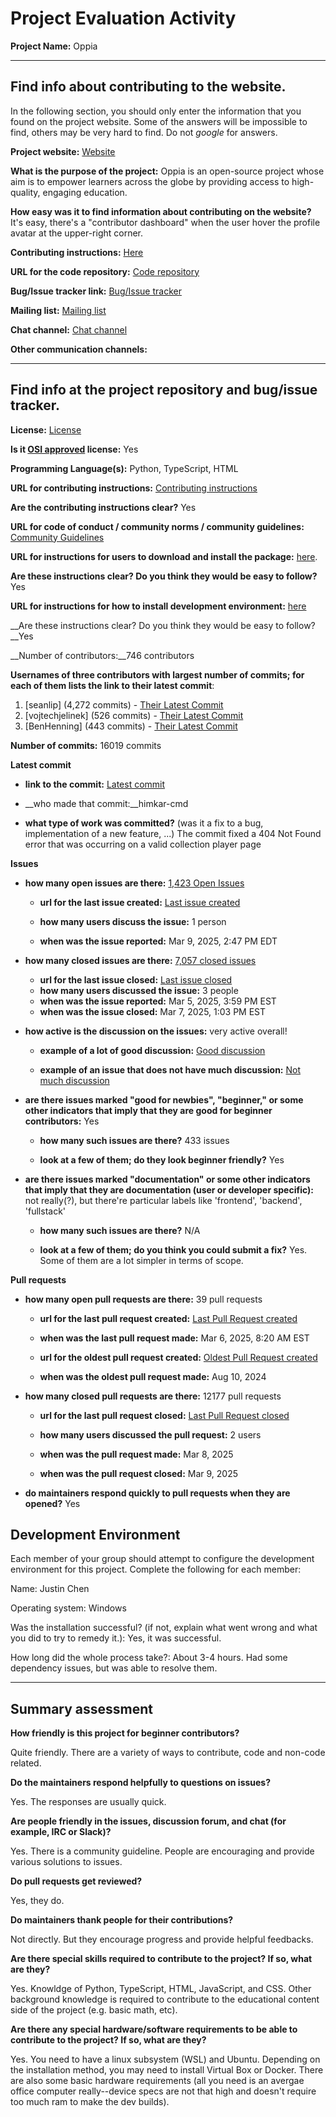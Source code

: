 # Project Evaluation Activity



__Project Name:__  Oppia


---

## Find info about contributing to the website.

In the following section, you should only enter the information that you
found on the project website. Some of the answers will be impossible to find, others
may be very hard to find. Do not _google_ for answers.

__Project website:__ [Website](https://www.oppia.org/)


__What is the purpose of the project:__ Oppia is an open-source project whose aim is to empower learners across the globe by providing access to high-quality, engaging education.


__How easy was it to find information about contributing on the website?__ It's easy, there's a "contributor dashboard" when the user hover the profile avatar at the upper-right corner.


__Contributing instructions:__ [Here](https://github.com/oppia/oppia/wiki) 

__URL for the code repository:__ [Code repository](https://github.com/oppia/oppia)

__Bug/Issue tracker link:__ [Bug/Issue tracker](https://github.com/oppia/oppia/issues)

__Mailing list:__ [Mailing list](https://groups.google.com/g/oppia-announce)

__Chat channel:__ [Chat channel](https://github.com/oppia/oppia/discussions)

__Other communication channels:__ 


---

## Find info at the project repository and bug/issue tracker.

__License:__ [License](https://github.com/oppia/oppia/blob/develop/LICENSE)

__Is it [OSI approved](https://opensource.org/licenses/alphabetical) license:__ Yes

__Programming Language(s):__ Python, TypeScript, HTML

__URL for contributing instructions:__ [Contributing instructions](https://github.com/oppia/oppia/wiki)

__Are the contributing instructions clear?__ Yes


__URL for code of conduct / community norms / community guidelines:__ [Community Guidelines](https://github.com/oppia/oppia?tab=coc-ov-file)

__URL for instructions for users to download and install the package:__  [here](https://github.com/oppia/oppia/wiki/Contributing-code-to-Oppia#setting-things-up). 


__Are these instructions clear? Do you think they would be easy to follow?__ Yes


__URL for instructions for how to install development environment:__ [here](https://github.com/oppia/oppia/wiki/Installing-Oppia)


__Are these instructions clear? Do you think they would be easy to follow?__Yes


__Number of contributors:__746 contributors


__Usernames of three contributors with largest number of commits; for
each of them lists the link to their latest commit__:

1. [seanlip] (4,272 commits) - [Their Latest Commit](https://github.com/oppia/oppia/commit/fd7a6bf3a50d9debe00f21580d16c57dc58763a1)
1. [vojtechjelinek] (526 commits) - [Their Latest Commit](https://github.com/oppia/oppia/commit/b4ee6426a57353cf88345e020c6237ad8af1765f)
1. [BenHenning] (443 commits) - [Their Latest Commit](https://github.com/oppia/oppia/commit/aafab950e211275d9b2af8fbb3491540c5e419c7)


__Number of commits:__ 16019 commits

__Latest commit__ 

- __link to the commit:__ [Latest commit](https://github.com/oppia/oppia/commit/8b3b4cec44cd328ca92e02c106f8bdc3172f6bbe)

- __who made that commit:__himkar-cmd

- __what type of work was committed?__ (was it a fix to a bug, implementation of a new feature, ...)
The commit fixed a 404 Not Found error that was occurring on a valid collection player page

__Issues__

- __how many open issues are there:__ [1,423 Open Issues](https://github.com/oppia/oppia/issues)

    - __url for the last issue created:__ [Last issue created](https://github.com/oppia/oppia/issues/22083)

    - __how many users discuss the issue:__ 1 person
    
    - __when was the issue reported:__ 
    Mar 9, 2025, 2:47 PM EDT

- __how many closed issues are there:__ [7,057 closed issues](https://github.com/oppia/oppia/issues?q=is%3Aissue%20state%3Aclosed)
    - __url for the last issue closed:__ [Last issue closed](https://github.com/oppia/oppia/issues/22061)
    - __how many users discussed the issue:__ 3 people
    - __when was the issue reported:__ Mar 5, 2025, 3:59 PM EST
    - __when was the issue closed:__ Mar 7, 2025, 1:03 PM EST

- __how active is the discussion on the issues:__ very active overall!

    - __example of a lot of good discussion:__ [Good discussion](https://github.com/oppia/oppia/issues/7643)
    
    - __example of an issue that does not have much discussion:__ [Not much discussion](https://github.com/oppia/oppia/issues/17095)



- __are there issues marked "good for newbies", "beginner," or some other indicators that imply that they are good for beginner contributors:__ Yes

    - __how many such issues are there?__ 433 issues
    
    - __look at a few of them; do they look beginner friendly?__ Yes



- __are there issues marked "documentation" or some other indicators that imply that they are documentation (user or developer specific):__ not really(?), but there're particular labels like 'frontend', 'backend', 'fullstack'

    - __how many such issues are there?__ N/A
    
    - __look at a few of them; do you think you could submit a fix?__ Yes. Some of them are a lot simpler in terms of scope.



__Pull requests__

- __how many open pull requests are there:__ 39 pull requests

    - __url for the last pull request created:__ [Last Pull Request created](https://github.com/oppia/oppia/pull/22070)
    
    - __when was the last pull request made:__ Mar 6, 2025, 8:20 AM EST

    - __url for the oldest pull request created:__ [Oldest Pull Request created](https://github.com/oppia/oppia/pull/20809)
    
    - __when was the oldest pull request made:__ Aug 10, 2024

- __how many closed pull requests are there:__ 12177 pull requests

    - __url for the last pull request closed:__ [Last Pull Request closed](https://github.com/oppia/oppia/pull/22081)
    
    - __how many users discussed the pull request:__ 2 users
    
    - __when was the pull request made:__  Mar 8, 2025
    
    - __when was the pull request closed:__ Mar 9, 2025
    

- __do maintainers respond quickly to pull requests when they are opened?__ Yes


## Development Environment 

Each member of your group should attempt to configure the development environment 
for this project. Complete the following for each member:

Name: Justin Chen

Operating system: Windows

Was the installation successful? (if not, explain what went wrong and 
what you did to try to remedy it.): Yes, it was successful. 

How long did the whole process take?: About 3-4 hours. Had some dependency issues, but was able to resolve them.



---


## Summary assessment
__How friendly is this project for beginner contributors?__

Quite friendly. There are a variety of ways to contribute, code and non-code related.


__Do the maintainers respond helpfully to questions on issues?__

Yes. The responses are usually quick. 



__Are people friendly in the issues, discussion forum, and chat (for example, IRC or Slack)?__

Yes. There is a community guideline. People are encouraging and provide various solutions to issues.


__Do pull requests get reviewed?__

Yes, they do.

__Do maintainers thank people for their contributions?__

Not directly. But they encourage progress and provide helpful feedbacks.

__Are there special skills required to contribute to the project? If so, what are they?__

Yes. Knowldge of Python, TypeScript, HTML, JavaScript, and CSS. Other background knowledge is required to contribute to the educational content side of the project (e.g. basic math, etc).

__Are there any special hardware/software requirements to be able to contribute to the project? If so, what are they?__

Yes. You need to have a linux subsystem (WSL) and Ubuntu. Depending on the installation method, you may need to install Virtual Box or Docker. There are also some basic hardware requirements (all you need is an avergae office computer really--device specs are not that high and doesn't require too much ram to make the dev builds).
